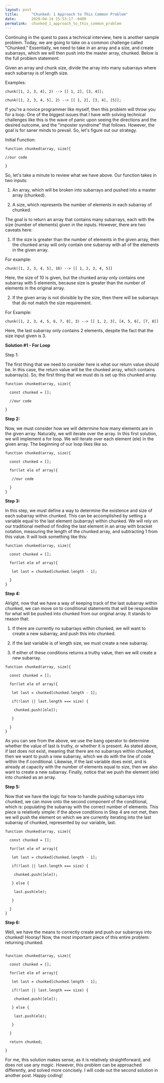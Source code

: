 ```yaml
---
layout: post
title:      "Chunked: 1 Approach to This Common Problem"
date:       2020-04-14 15:53:17 -0400
permalink:  chunked_1_approach_to_this_common_problem
---
```



Continuing in the quest to pass a technical interview, here is another sample problem. Today, we are going to take on a common challenge called "Chunked." Essentially, we need to take in an array and a size, and create subarrays, which we will then push into the master array, chunked. Below is the full problem statement:

 Given an array and chunk size, divide the array into many subarrays where each subarray is of length size.

Examples:

`chunk([1, 2, 3, 4], 2) --> [[ 1, 2], [3, 4]];`

`chunk([1, 2, 3, 4, 5], 2) --> [[ 1, 2], [3, 4], [5]];`

If you're a novice programmer like myself, then this problem will throw you for a loop. One of the biggest issues that I have with solving technical challenges like this is the wave of panic upon seeing the directions and the desired outcome, and the "imposter syndrome" that follows. However, the goal is for saner minds to prevail. So, let's figure out our strategy.

Initial Function:

```
function chunked(array, size){

//our code

}
```

So, let's take a minute to review what we have above. Our function takes in two inputs:

1. An array, which will be broken into subarrays and pushed into a master array (chunked).

2. A size, which represents the number of elements in each subarray of chunked.

The goal is to return an array that contains many subarrays, each with the size (number of elements) given in the inputs. However, there are two caveats here:

1. If the size is greater than the number of elements in the given array, then the chunked array will only contain one subarray with all of the elements in the given array.

For example:

`chunk([1, 2, 3, 4, 5], 10) --> [[ 1, 2, 3, 4, 5]]`

Here, the size of 10 is given, but the chunked array only contains one subarray with 5 elements, because size is greater than the number of elements in the original array.

2. If the given array is not divisible by the size, then there will be subarrays that do not match the size requirement.

For Example:

`chunk([1, 2, 3, 4, 5, 6, 7, 8], 3) --> [[ 1, 2, 3], [4, 5, 6], [7, 8]]`

Here, the last subarray only contains 2 elements, despite the fact that the size input given is 3.

**Solution #1 - For Loop**

Step 1:

The first thing that we need to consider here is what our return value should be. In this case, the return value will be the chunked array, which contains subarray(s). So, the first thing that we must do is set up this chunked array.

```
function chunked(array, size){

  const chunked = [];

  //our code
    
}
```

**Step 2:**

Now, we must consider how we will determine how many elements are in the given array. Naturally, we will iterate over the array. In this first solution, we will implement a for loop. We will iterate over each element (ele) in the given array. The beginning of our loop likes like so.

```
function chunked(array, size){

  const chunked = [];

  for(let ele of array){

   //our code
  
  }
}
```

**Step 3:**

In this step, we must define a way to determine the existence and size of each subarray within chunked. This can be accomplished by setting a variable equal to the last element (subarray) within chunked. We will rely on our traditional method of finding the last element in an array with bracket notation, measuring the length of the chunked array, and subtracting 1 from this value. It will look something like this:

```
function chunked(array, size){

  const chunked = [];

  for(let ele of array){

   let last = chunked[chunked.length - 1];
  
  }
}
```

**Step 4:**

Alright, now that we have a way of keeping track of the last subarray within chunked, we can move on to conditional statements that will be responsible for what will be pushed into chunked from our original array. It stands to reason that:

1. If there are currently no subarrays within chunked, we will want to create a new subarray, and push this into chunked.

2. If the last variable is of length size, we must create a new subarray.

3. If either of these conditions returns a truthy value, then we will create a new subarray.

```
function chunked(array, size){

  const chunked = [];

  for(let ele of array){

   let last = chunked[chunked.length - 1];

   if(!last || last.length === size) {

    chunked.push([ele]);

   }
    
  }
}
```

As you can see from the above, we use the bang operator to determine whether the value of last is truthy, or whether it is present. As stated above, if last does not exist, meaning that there are no subarrays within chunked, then we want to push a new subarray, which we do with the line of code within the if conditional. Likewise, if the last variable does exist, and is already at capacity with the number of elements equal to size, then we also want to create a new subarray. Finally, notice that we push the element (ele) into chunked as an array.

**Step 5:**

Now that we have the logic for how to handle pushing subarrays into chunked, we can move onto the second component of the conditional, which is: populating the subarray with the correct number of elements. This piece is relatively simple: if the above conditions in Step 4 are not met, then we will push the element on which we are currently iterating into the last subarray of chunked, represented by our variable, last.

```
function chunked(array, size){

  const chunked = [];

  for(let ele of array){

   let last = chunked[chunked.length - 1];

   if(!last || last.length === size) {

    chunked.push([ele]);

   } else {

    last.push(ele);

   }
    
  }
}
```

**Step 6:**

Well, we have the means to correctly create and push our subarrays into chunked! Hooray! Now, the most important piece of this entire problem: returning chunked.

```

function chunked(array, size){

  const chunked = [];

  for(let ele of array){

   let last = chunked[chunked.length - 1];

   if(!last || last.length === size) {

    chunked.push([ele]);

   } else {

    last.push(ele);

   }
    
  }

  return chunked;

}
```


For me, this solution makes sense, as it is relatively straightforward, and does not use any *magic*. However, this problem can be approached differently, and solved more concisely. I will code out the second solution in another post. Happy coding!


